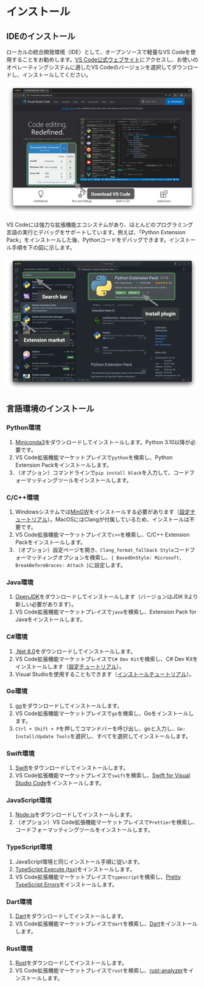 # インストール

## IDEのインストール

ローカルの統合開発環境（IDE）として、オープンソースで軽量なVS Codeを使用することをお勧めします。[VS Code公式ウェブサイト](https://code.visualstudio.com/)にアクセスし、お使いのオペレーティングシステムに適したVS Codeのバージョンを選択してダウンロードし、インストールしてください。

![公式ウェブサイトからVS Codeをダウンロード](installation.assets/vscode_installation.png)

VS Codeには強力な拡張機能エコシステムがあり、ほとんどのプログラミング言語の実行とデバッグをサポートしています。例えば、「Python Extension Pack」をインストールした後、Pythonコードをデバッグできます。インストール手順を下の図に示します。

![VS Code拡張機能パックのインストール](installation.assets/vscode_extension_installation.png)

## 言語環境のインストール

### Python環境

1. [Miniconda3](https://docs.conda.io/en/latest/miniconda.html)をダウンロードしてインストールします。Python 3.10以降が必要です。
2. VS Code拡張機能マーケットプレイスで`python`を検索し、Python Extension Packをインストールします。
3. （オプション）コマンドラインで`pip install black`を入力して、コードフォーマッティングツールをインストールします。

### C/C++環境

1. Windowsシステムでは[MinGW](https://sourceforge.net/projects/mingw-w64/files/)をインストールする必要があります（[設定チュートリアル](https://blog.csdn.net/qq_33698226/article/details/129031241)）。MacOSにはClangが付属しているため、インストールは不要です。
2. VS Code拡張機能マーケットプレイスで`c++`を検索し、C/C++ Extension Packをインストールします。
3. （オプション）設定ページを開き、`Clang_format_fallback Style`コードフォーマッティングオプションを検索し、`{ BasedOnStyle: Microsoft, BreakBeforeBraces: Attach }`に設定します。

### Java環境

1. [OpenJDK](https://jdk.java.net/18/)をダウンロードしてインストールします（バージョンはJDK 9より新しい必要があります）。
2. VS Code拡張機能マーケットプレイスで`java`を検索し、Extension Pack for Javaをインストールします。

### C#環境

1. [.Net 8.0](https://dotnet.microsoft.com/en-us/download)をダウンロードしてインストールします。
2. VS Code拡張機能マーケットプレイスで`C# Dev Kit`を検索し、C# Dev Kitをインストールします（[設定チュートリアル](https://code.visualstudio.com/docs/csharp/get-started)）。
3. Visual Studioを使用することもできます（[インストールチュートリアル](https://learn.microsoft.com/zh-cn/visualstudio/install/install-visual-studio?view=vs-2022)）。

### Go環境

1. [go](https://go.dev/dl/)をダウンロードしてインストールします。
2. VS Code拡張機能マーケットプレイスで`go`を検索し、Goをインストールします。
3. `Ctrl + Shift + P`を押してコマンドバーを呼び出し、goと入力し、`Go: Install/Update Tools`を選択し、すべてを選択してインストールします。

### Swift環境

1. [Swift](https://www.swift.org/download/)をダウンロードしてインストールします。
2. VS Code拡張機能マーケットプレイスで`swift`を検索し、[Swift for Visual Studio Code](https://marketplace.visualstudio.com/items?itemName=sswg.swift-lang)をインストールします。

### JavaScript環境

1. [Node.js](https://nodejs.org/en/)をダウンロードしてインストールします。
2. （オプション）VS Code拡張機能マーケットプレイスで`Prettier`を検索し、コードフォーマッティングツールをインストールします。

### TypeScript環境

1. JavaScript環境と同じインストール手順に従います。
2. [TypeScript Execute (tsx)](https://github.com/privatenumber/tsx?tab=readme-ov-file#global-installation)をインストールします。
3. VS Code拡張機能マーケットプレイスで`typescript`を検索し、[Pretty TypeScript Errors](https://marketplace.visualstudio.com/items?itemName=yoavbls.pretty-ts-errors)をインストールします。

### Dart環境

1. [Dart](https://dart.dev/get-dart)をダウンロードしてインストールします。
2. VS Code拡張機能マーケットプレイスで`dart`を検索し、[Dart](https://marketplace.visualstudio.com/items?itemName=Dart-Code.dart-code)をインストールします。

### Rust環境

1. [Rust](https://www.rust-lang.org/tools/install)をダウンロードしてインストールします。
2. VS Code拡張機能マーケットプレイスで`rust`を検索し、[rust-analyzer](https://marketplace.visualstudio.com/items?itemName=rust-lang.rust-analyzer)をインストールします。
